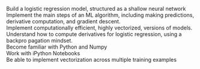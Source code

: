 Build a logistic regression model, structured as a shallow neural network   
Implement the main steps of an ML algorithm, including making predictions, derivative computation, and gradient descent.  
Implement computationally efficient, highly vectorized, versions of models.   
Understand how to compute derivatives for logistic regression, using a backpro pagation mindset.   
Become familiar with Python and Numpy   
Work with iPython Notebooks   
Be able to implement vectorization across multiple training examples   
